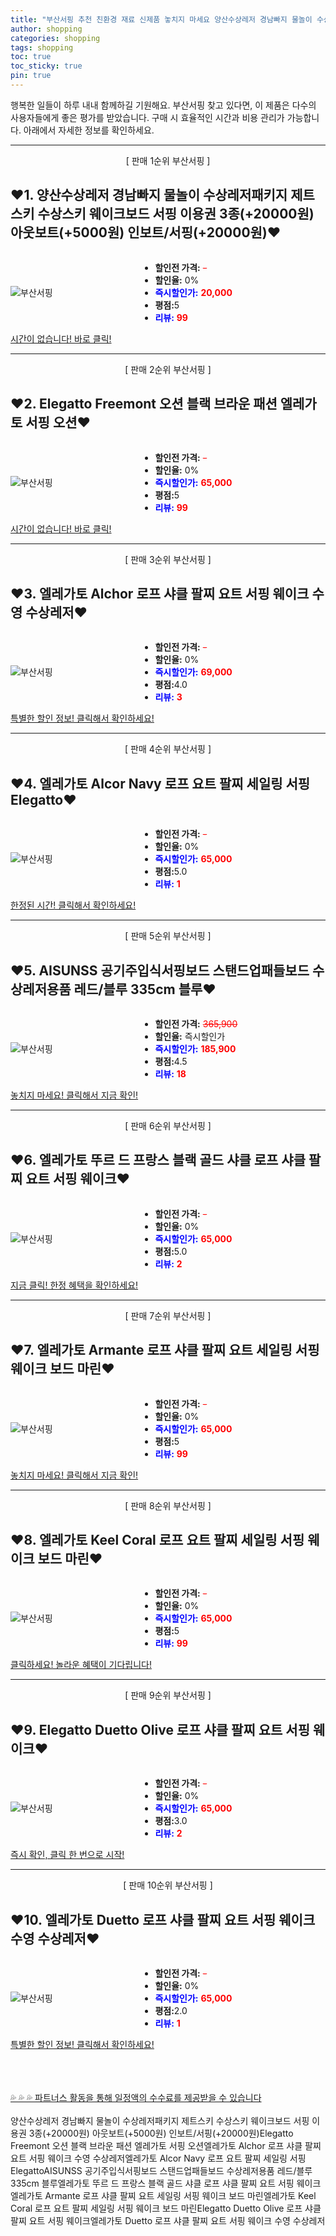 ```yaml
---
title: "부산서핑 추천 친환경 재료 신제품 놓치지 마세요 양산수상레저 경남빠지 물놀이 수상레저패키지 제트스키"
author: shopping
categories: shopping
tags: shopping
toc: true
toc_sticky: true
pin: true
---
```

행복한 일들이 하루 내내 함께하길 기원해요. 부산서핑 찾고 있다면, 이 제품은 다수의 사용자들에게 좋은 평가를 받았습니다. 구매 시 효율적인 시간과 비용 관리가 가능합니다. 아래에서 자세한 정보를 확인하세요.

---
<p class="toplist" style="margin: 0 auto; display: block; width: fit-content;">[ 판매 1순위 부산서핑 ]</p>

<h2><strong>❤️1. 양산수상레저 경남빠지 물놀이 수상레저패키지 제트스키 수상스키 웨이크보드 서핑 이용권 3종(+20000원) 아웃보트(+5000원) 인보트/서핑(+20000원)❤️</strong></h2>

<div style="display: flex; align-items: center;">
    <div style="flex: 0.4;">
        <img src="https://thumbnail7.coupangcdn.com/thumbnails/remote/230x230ex/image/vendor_inventory/8a19/7e93f77fbc5753060e2c0be0069d21ad38cb8db9405cf22540fb6a772cf3.jpg" alt="부산서핑" style="max-width: 100%;">
    </div>
    <div style="flex: 0.6; margin-left: 10px;">
        <ul>
            <li><strong>할인전 가격:</strong> <del style="color: red;">-</del></li>
            <li><strong>할인율:</strong> 0%</li>
            <li><span style='color:blue'><strong>즉시할인가:</strong></span> <span style='color:red'><strong>20,000</strong></span></li>
            <li><strong>평점:</strong>5</li>
            <li><span style='color:blue'><strong>리뷰:</strong></span> <span style='color:red'><strong>99</strong></span></li>
        </ul>
    </div>
</div>
<div class="center">
    <a href="https://selin100587001.github.io?lptag=AF9450613&subid=githubio&pageKey=8232064748&traceid=V0-153&itemId=23693910510&vendorItemId=90719037073" class="myButton">
        시간이 없습니다! 바로 클릭!
    </a>
</div>


---
<p class="toplist" style="margin: 0 auto; display: block; width: fit-content;">[ 판매 2순위 부산서핑 ]</p>

<h2><strong>❤️2. Elegatto Freemont 오션 블랙 브라운 패션 엘레가토 서핑 오션❤️</strong></h2>

<div style="display: flex; align-items: center;">
    <div style="flex: 0.4;">
        <img src="https://thumbnail9.coupangcdn.com/thumbnails/remote/230x230ex/image/vendor_inventory/bb1a/9258aad18d83a38e61393e319ed40d9411be4e9f5978250bfe3916e6719b.jpg" alt="부산서핑" style="max-width: 100%;">
    </div>
    <div style="flex: 0.6; margin-left: 10px;">
        <ul>
            <li><strong>할인전 가격:</strong> <del style="color: red;">-</del></li>
            <li><strong>할인율:</strong> 0%</li>
            <li><span style='color:blue'><strong>즉시할인가:</strong></span> <span style='color:red'><strong>65,000</strong></span></li>
            <li><strong>평점:</strong>5</li>
            <li><span style='color:blue'><strong>리뷰:</strong></span> <span style='color:red'><strong>99</strong></span></li>
        </ul>
    </div>
</div>
<div class="center">
    <a href="https://selin100587001.github.io?lptag=AF9450613&subid=githubio&pageKey=6419474470&traceid=V0-153&itemId=13803565384&vendorItemId=81053883584" class="myButton">
        시간이 없습니다! 바로 클릭!
    </a>
</div>


---
<p class="toplist" style="margin: 0 auto; display: block; width: fit-content;">[ 판매 3순위 부산서핑 ]</p>

<h2><strong>❤️3. 엘레가토 Alchor 로프 샤클 팔찌 요트 서핑 웨이크 수영 수상레저❤️</strong></h2>

<div style="display: flex; align-items: center;">
    <div style="flex: 0.4;">
        <img src="https://thumbnail7.coupangcdn.com/thumbnails/remote/230x230ex/image/vendor_inventory/106d/103302f3ada7efa1f086fe7e1521ad6c95a543632a2f949c2f45d8f489c2.png" alt="부산서핑" style="max-width: 100%;">
    </div>
    <div style="flex: 0.6; margin-left: 10px;">
        <ul>
            <li><strong>할인전 가격:</strong> <del style="color: red;">-</del></li>
            <li><strong>할인율:</strong> 0%</li>
            <li><span style='color:blue'><strong>즉시할인가:</strong></span> <span style='color:red'><strong>69,000</strong></span></li>
            <li><strong>평점:</strong>4.0</li>
            <li><span style='color:blue'><strong>리뷰:</strong></span> <span style='color:red'><strong>3</strong></span></li>
        </ul>
    </div>
</div>
<div class="center">
    <a href="https://selin100587001.github.io?lptag=AF9450613&subid=githubio&pageKey=6562362116&traceid=V0-153&itemId=14696466279&vendorItemId=81937305373" class="myButton">
        특별한 할인 정보! 클릭해서 확인하세요!
    </a>
</div>


---
<p class="toplist" style="margin: 0 auto; display: block; width: fit-content;">[ 판매 4순위 부산서핑 ]</p>

<h2><strong>❤️4. 엘레가토 Alcor Navy 로프 요트 팔찌 세일링 서핑 Elegatto❤️</strong></h2>

<div style="display: flex; align-items: center;">
    <div style="flex: 0.4;">
        <img src="https://thumbnail10.coupangcdn.com/thumbnails/remote/230x230ex/image/vendor_inventory/5833/698a6db187da7352d75776007c389f64f04687a1fdaa9daff69ed3698ec5.jpg" alt="부산서핑" style="max-width: 100%;">
    </div>
    <div style="flex: 0.6; margin-left: 10px;">
        <ul>
            <li><strong>할인전 가격:</strong> <del style="color: red;">-</del></li>
            <li><strong>할인율:</strong> 0%</li>
            <li><span style='color:blue'><strong>즉시할인가:</strong></span> <span style='color:red'><strong>65,000</strong></span></li>
            <li><strong>평점:</strong>5.0</li>
            <li><span style='color:blue'><strong>리뷰:</strong></span> <span style='color:red'><strong>1</strong></span></li>
        </ul>
    </div>
</div>
<div class="center">
    <a href="https://selin100587001.github.io?lptag=AF9450613&subid=githubio&pageKey=6455316355&traceid=V0-153&itemId=14030106730&vendorItemId=81278489154" class="myButton">
        한정된 시간! 클릭해서 확인하세요!
    </a>
</div>


---
<p class="toplist" style="margin: 0 auto; display: block; width: fit-content;">[ 판매 5순위 부산서핑 ]</p>

<h2><strong>❤️5. AISUNSS 공기주입식서핑보드 스탠드업패들보드 수상레저용품 레드/블루 335cm 블루❤️</strong></h2>

<div style="display: flex; align-items: center;">
    <div style="flex: 0.4;">
        <img src="https://thumbnail7.coupangcdn.com/thumbnails/remote/230x230ex/image/vendor_inventory/444c/2121a985c1f5ceba43ac5661bdf4a9678c9e3020a4352f37dcb8d44d4eb8.jpg" alt="부산서핑" style="max-width: 100%;">
    </div>
    <div style="flex: 0.6; margin-left: 10px;">
        <ul>
            <li><strong>할인전 가격:</strong> <del style="color: red;">365,900</del></li>
            <li><strong>할인율:</strong> 즉시할인가</li>
            <li><span style='color:blue'><strong>즉시할인가:</strong></span> <span style='color:red'><strong>185,900</strong></span></li>
            <li><strong>평점:</strong>4.5</li>
            <li><span style='color:blue'><strong>리뷰:</strong></span> <span style='color:red'><strong>18</strong></span></li>
        </ul>
    </div>
</div>
<div class="center">
    <a href="https://selin100587001.github.io?lptag=AF9450613&subid=githubio&pageKey=7209430489&traceid=V0-153&itemId=18240850883&vendorItemId=85387808668" class="myButton">
        놓치지 마세요! 클릭해서 지금 확인!
    </a>
</div>


---
<p class="toplist" style="margin: 0 auto; display: block; width: fit-content;">[ 판매 6순위 부산서핑 ]</p>

<h2><strong>❤️6. 엘레가토 뚜르 드 프랑스 블랙 골드 샤클 로프 샤클 팔찌 요트 서핑 웨이크❤️</strong></h2>

<div style="display: flex; align-items: center;">
    <div style="flex: 0.4;">
        <img src="https://thumbnail9.coupangcdn.com/thumbnails/remote/230x230ex/image/vendor_inventory/7ac0/ec0b4268abb44ce0e405279fefc2d13efbcc770c1eeb2f1f7a5a9068d01c.jpg" alt="부산서핑" style="max-width: 100%;">
    </div>
    <div style="flex: 0.6; margin-left: 10px;">
        <ul>
            <li><strong>할인전 가격:</strong> <del style="color: red;">-</del></li>
            <li><strong>할인율:</strong> 0%</li>
            <li><span style='color:blue'><strong>즉시할인가:</strong></span> <span style='color:red'><strong>65,000</strong></span></li>
            <li><strong>평점:</strong>5.0</li>
            <li><span style='color:blue'><strong>리뷰:</strong></span> <span style='color:red'><strong>2</strong></span></li>
        </ul>
    </div>
</div>
<div class="center">
    <a href="https://selin100587001.github.io?lptag=AF9450613&subid=githubio&pageKey=6559737336&traceid=V0-153&itemId=14679240844&vendorItemId=81920225475" class="myButton">
        지금 클릭! 한정 혜택을 확인하세요!
    </a>
</div>


---
<p class="toplist" style="margin: 0 auto; display: block; width: fit-content;">[ 판매 7순위 부산서핑 ]</p>

<h2><strong>❤️7. 엘레가토 Armante 로프 샤클 팔찌 요트 세일링 서핑 웨이크 보드 마린❤️</strong></h2>

<div style="display: flex; align-items: center;">
    <div style="flex: 0.4;">
        <img src="https://thumbnail9.coupangcdn.com/thumbnails/remote/230x230ex/image/vendor_inventory/d510/d556f241754a239b61feeafd7f9905eda0192d22b197a88c8fcaf5f77d1f.png" alt="부산서핑" style="max-width: 100%;">
    </div>
    <div style="flex: 0.6; margin-left: 10px;">
        <ul>
            <li><strong>할인전 가격:</strong> <del style="color: red;">-</del></li>
            <li><strong>할인율:</strong> 0%</li>
            <li><span style='color:blue'><strong>즉시할인가:</strong></span> <span style='color:red'><strong>65,000</strong></span></li>
            <li><strong>평점:</strong>5</li>
            <li><span style='color:blue'><strong>리뷰:</strong></span> <span style='color:red'><strong>99</strong></span></li>
        </ul>
    </div>
</div>
<div class="center">
    <a href="https://selin100587001.github.io?lptag=AF9450613&subid=githubio&pageKey=6401185303&traceid=V0-153&itemId=13686316105&vendorItemId=80937965276" class="myButton">
        놓치지 마세요! 클릭해서 지금 확인!
    </a>
</div>


---
<p class="toplist" style="margin: 0 auto; display: block; width: fit-content;">[ 판매 8순위 부산서핑 ]</p>

<h2><strong>❤️8. 엘레가토 Keel Coral 로프 요트 팔찌 세일링 서핑 웨이크 보드 마린❤️</strong></h2>

<div style="display: flex; align-items: center;">
    <div style="flex: 0.4;">
        <img src="https://thumbnail7.coupangcdn.com/thumbnails/remote/230x230ex/image/vendor_inventory/ba5f/5e6235f3c8d005070c08676525be394ac5db026e443eead10e87216c02e4.jpg" alt="부산서핑" style="max-width: 100%;">
    </div>
    <div style="flex: 0.6; margin-left: 10px;">
        <ul>
            <li><strong>할인전 가격:</strong> <del style="color: red;">-</del></li>
            <li><strong>할인율:</strong> 0%</li>
            <li><span style='color:blue'><strong>즉시할인가:</strong></span> <span style='color:red'><strong>65,000</strong></span></li>
            <li><strong>평점:</strong>5</li>
            <li><span style='color:blue'><strong>리뷰:</strong></span> <span style='color:red'><strong>99</strong></span></li>
        </ul>
    </div>
</div>
<div class="center">
    <a href="https://selin100587001.github.io?lptag=AF9450613&subid=githubio&pageKey=6399462962&traceid=V0-153&itemId=13677444961&vendorItemId=80929287329" class="myButton">
        클릭하세요! 놀라운 혜택이 기다립니다!
    </a>
</div>


---
<p class="toplist" style="margin: 0 auto; display: block; width: fit-content;">[ 판매 9순위 부산서핑 ]</p>

<h2><strong>❤️9. Elegatto Duetto Olive 로프 샤클 팔찌 요트 서핑 웨이크❤️</strong></h2>

<div style="display: flex; align-items: center;">
    <div style="flex: 0.4;">
        <img src="https://thumbnail9.coupangcdn.com/thumbnails/remote/230x230ex/image/vendor_inventory/2837/f5adad9246d66b9e0c7b171ebbfe2174767666d75cdb22066e20910465f6.jpg" alt="부산서핑" style="max-width: 100%;">
    </div>
    <div style="flex: 0.6; margin-left: 10px;">
        <ul>
            <li><strong>할인전 가격:</strong> <del style="color: red;">-</del></li>
            <li><strong>할인율:</strong> 0%</li>
            <li><span style='color:blue'><strong>즉시할인가:</strong></span> <span style='color:red'><strong>65,000</strong></span></li>
            <li><strong>평점:</strong>3.0</li>
            <li><span style='color:blue'><strong>리뷰:</strong></span> <span style='color:red'><strong>2</strong></span></li>
        </ul>
    </div>
</div>
<div class="center">
    <a href="https://selin100587001.github.io?lptag=AF9450613&subid=githubio&pageKey=6455360496&traceid=V0-153&itemId=14030387883&vendorItemId=81278767286" class="myButton">
        즉시 확인, 클릭 한 번으로 시작!
    </a>
</div>


---
<p class="toplist" style="margin: 0 auto; display: block; width: fit-content;">[ 판매 10순위 부산서핑 ]</p>

<h2><strong>❤️10. 엘레가토 Duetto 로프 샤클 팔찌 요트 서핑 웨이크 수영 수상레저❤️</strong></h2>

<div style="display: flex; align-items: center;">
    <div style="flex: 0.4;">
        <img src="https://thumbnail8.coupangcdn.com/thumbnails/remote/230x230ex/image/vendor_inventory/9123/df392d987057efe21f0c0840552c87e168204396f504f624a5a9e6402d5d.png" alt="부산서핑" style="max-width: 100%;">
    </div>
    <div style="flex: 0.6; margin-left: 10px;">
        <ul>
            <li><strong>할인전 가격:</strong> <del style="color: red;">-</del></li>
            <li><strong>할인율:</strong> 0%</li>
            <li><span style='color:blue'><strong>즉시할인가:</strong></span> <span style='color:red'><strong>65,000</strong></span></li>
            <li><strong>평점:</strong>2.0</li>
            <li><span style='color:blue'><strong>리뷰:</strong></span> <span style='color:red'><strong>1</strong></span></li>
        </ul>
    </div>
</div>
<div class="center">
    <a href="https://selin100587001.github.io?lptag=AF9450613&subid=githubio&pageKey=6563913331&traceid=V0-153&itemId=14707266636&vendorItemId=81948036002" class="myButton">
        특별한 할인 정보! 클릭해서 확인하세요!
    </a>
</div>

<br><br><br>[💦 💦 💦 파트너스 활동을 통해 일정액의 수수료를 제공받을 수 있습니다](https://link.coupang.com/a/bcpT2c)<br><br>양산수상레저 경남빠지 물놀이 수상레저패키지 제트스키 수상스키 웨이크보드 서핑 이용권 3종(+20000원) 아웃보트(+5000원) 인보트/서핑(+20000원)Elegatto Freemont 오션 블랙 브라운 패션 엘레가토 서핑 오션엘레가토 Alchor 로프 샤클 팔찌 요트 서핑 웨이크 수영 수상레저엘레가토 Alcor Navy 로프 요트 팔찌 세일링 서핑 ElegattoAISUNSS 공기주입식서핑보드 스탠드업패들보드 수상레저용품 레드/블루 335cm 블루엘레가토 뚜르 드 프랑스 블랙 골드 샤클 로프 샤클 팔찌 요트 서핑 웨이크엘레가토 Armante 로프 샤클 팔찌 요트 세일링 서핑 웨이크 보드 마린엘레가토 Keel Coral 로프 요트 팔찌 세일링 서핑 웨이크 보드 마린Elegatto Duetto Olive 로프 샤클 팔찌 요트 서핑 웨이크엘레가토 Duetto 로프 샤클 팔찌 요트 서핑 웨이크 수영 수상레저